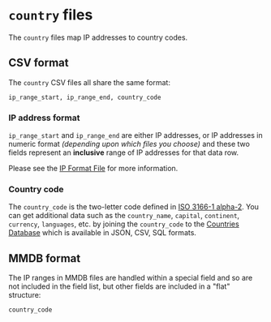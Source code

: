 # `country` files

The `country` files map IP addresses to country codes.

## CSV format

The `country` CSV files all share the same format:

```CSV
ip_range_start, ip_range_end, country_code
```

### IP address format

`ip_range_start` and `ip_range_end` are either IP addresses, or IP addresses in numeric format *(depending upon which files you choose)* and these two fields represent an **inclusive** range of IP addresses for that data row.

Please see the [IP Format File](IP_FORMAT.md) for more information.

### Country code

The `country_code` is the two-letter code defined in [ISO 3166-1 alpha-2](https://wikipedia.org/wiki/ISO_3166-1_alpha-2). You can get additional data such as the `country_name`, `capital`, `continent`, `currency`, `languages`, etc. by joining the `country_code` to the [Countries Database](https://github.com/annexare/Countries) which is available in JSON, CSV, SQL formats.

## MMDB format

The IP ranges in MMDB files are handled within a special field and so are not included in the field list, but other fields are included in a "flat" structure:

```
country_code
```
